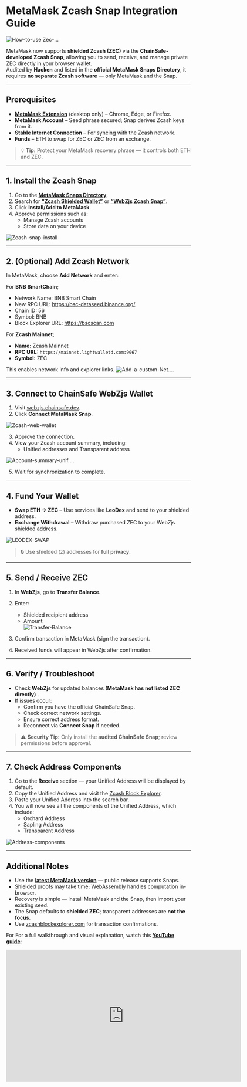 # MetaMask Zcash Snap Integration Guide

![How-to-use Zec-...](https://hackmd.io/_uploads/SkHNgznOle.png)



MetaMask now supports **shielded Zcash (ZEC)** via the **ChainSafe-developed Zcash Snap**, allowing you to send, receive, and manage private ZEC directly in your browser wallet.  
Audited by **Hacken** and listed in the **official MetaMask Snaps Directory**, it requires **no separate Zcash software** — only MetaMask and the Snap.

---

## **Prerequisites**

- [**MetaMask Extension**](https://snaps.metamask.io/snap/npm/chainsafe/webzjs-zcash-snap/) (desktop only) – Chrome, Edge, or Firefox.  
- **MetaMask Account** – Seed phrase secured; Snap derives Zcash keys from it.  
- **Stable Internet Connection** – For syncing with the Zcash network.  
- **Funds** – ETH to swap for ZEC or ZEC from an exchange.




> 💡 **Tip:** Protect your MetaMask recovery phrase — it controls both ETH and ZEC.

---

## **1. Install the Zcash Snap**

1. Go to the [**MetaMask Snaps Directory**](https://snaps.metamask.io/snap/npm/chainsafe/webzjs-zcash-snap/).  
2. Search for [**“Zcash Shielded Wallet”**](https://snaps.metamask.io/snap/npm/chainsafe/webzjs-zcash-snap/) or [**“WebZjs Zcash Snap”**](https://snaps.metamask.io/snap/npm/chainsafe/webzjs-zcash-snap/).  
3. Click **Install/Add to MetaMask**.  
4. Approve permissions such as:
   - Manage Zcash accounts  
   - Store data on your device  

![Zcash-snap-install](https://hackmd.io/_uploads/Hy5MSG2Oex.png)


---

## **2. (Optional) Add Zcash Network**

In MetaMask, choose **Add Network** and enter:

For **BNB SmartChain**;
-  Network Name: BNB Smart Chain
-  New RPC URL: https://bsc-dataseed.binance.org/
-  Chain ID: 56
-  Symbol: BNB
-  Block Explorer URL: https://bscscan.com

For **Zcash Mainnet**;
- **Name:** Zcash Mainnet  
- **RPC URL:** `https://mainnet.lightwalletd.com:9067`  
- **Symbol:** ZEC  

This enables network info and explorer links.
![Add-a-custom-Net....](https://hackmd.io/_uploads/S1hq7f2Oel.png)


---

## **3. Connect to ChainSafe WebZjs Wallet**

1. Visit [webzjs.chainsafe.dev](https://webzjs.chainsafe.dev).  
2. Click **Connect MetaMask Snap**.  

![Zcash-web-wallet](https://hackmd.io/_uploads/Sk8nSz3dgl.png)

3. Approve the connection.  
4. View your Zcash account summary, including:
   - Unified addresses and Transparent address

![Account-summary-unif....](https://hackmd.io/_uploads/r17c_Mhdel.jpg)


5. Wait for synchronization to complete.




---

## **4. Fund Your Wallet**

- **Swap ETH → ZEC** – Use services like **LeoDex** and send to your shielded address.  
- **Exchange Withdrawal** – Withdraw purchased ZEC to your WebZjs shielded address.  

![LEODEX-SWAP](https://hackmd.io/_uploads/HyLQ0G2ugg.png)


> 🔒 Use shielded (z) addresses for **full privacy**.

---

## **5. Send / Receive ZEC**

1. In **WebZjs**, go to **Transfer Balance**.  
2. Enter:
   - Shielded recipient address  
   - Amount  
   ![Transfer-Balance](https://hackmd.io/_uploads/rkvcFfhdex.png)

3. Confirm transaction in MetaMask (sign the transaction).  
4. Received funds will appear in WebZjs after confirmation.

---

## **6. Verify / Troubleshoot**

- Check **WebZjs** for updated balances **(MetaMask has not listed ZEC directly)** .  
- If issues occur:
  - Confirm you have the official ChainSafe Snap.  
  - Check correct network settings.  
  - Ensure correct address format.  
  - Reconnect via **Connect Snap** if needed.  

> ⚠️ **Security Tip:** Only install the **audited ChainSafe Snap**; review permissions before approval.

---

## **7. Check Address Components**

1. Go to the **Receive** section — your Unified Address will be displayed by default.  
2. Copy the Unified Address and visit the [Zcash Block Explorer](https://mainnet.zcashexplorer.app/).  
3. Paste your Unified Address into the search bar.  
4. You will now see all the components of the Unified Address, which include:  
   - Orchard Address  
   - Sapling Address  
   - Transparent Address  

![Address-components](https://hackmd.io/_uploads/SyPR2f2_gg.png)



---

## **Additional Notes**

- Use the [**latest MetaMask version**](https://chromewebstore.google.com/detail/metamask/nkbihfbeogaeaoehlefnkodbefgpgknn?hl=en) — public release supports Snaps.  
- Shielded proofs may take time; WebAssembly handles computation in-browser.  
- Recovery is simple — install MetaMask and the Snap, then import your existing seed.  
- The Snap defaults to **shielded ZEC**; transparent addresses are **not the focus**.  
- Use [zcashblockexplorer.com](https://zcashblockexplorer.com) for transaction confirmations.

For For a full walkthrough and visual explanation, watch this [**YouTube guide**](https://www.youtube.com/watch?v=UJh9Ilkohdw): 

<iframe width="640" height="360" src="https://www.youtube.com/embed/UJh9Ilkohdw" frameborder="0" allow="accelerometer; autoplay; encrypted-media; gyroscope; picture-in-picture" allowfullscreen></iframe>





